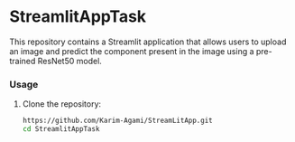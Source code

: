 # StreamlitAppTask

This repository contains a Streamlit application that allows users to upload an image and predict the component present in the image using a pre-trained ResNet50 model.

### Usage

1. Clone the repository:

   ```bash
   https://github.com/Karim-Agami/StreamLitApp.git
   cd StreamlitAppTask
